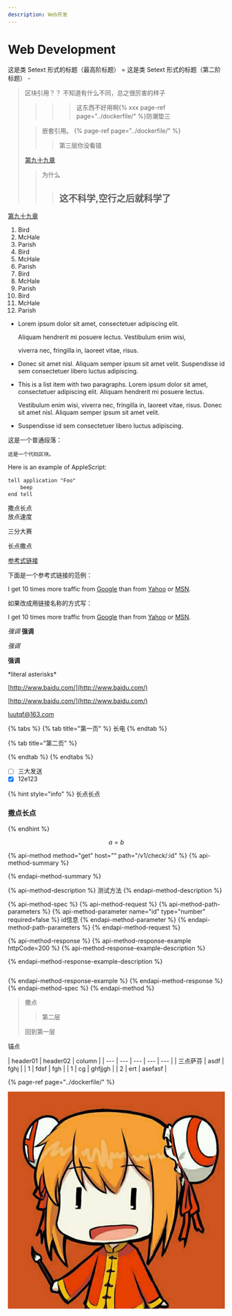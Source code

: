 ```yaml
---
description: Web开发
---
```


# Web Development

这是类 Setext 形式的标题（最高阶标题） = 这是类 Setext 形式的标题（第二阶标题） -

> 区块引用？？ 不知道有什么不同，总之很厉害的样子
>
> > > >这东西不好用啊{% xxx page-ref page="../dockerfile/" %}防潮垫三
>
> > 嵌套引用。
> >{% page-ref page="../dockerfile/" %}
> > > 第三层你没看错
>
> [第九十九章](#anchor)
>
>
> > 为什么
> >
> > > ## 这不科学,空行之后就科学了

[第九十九章](#anchor)

1. Bird
2. McHale
3. Parish
4. Bird
5. McHale
6. Parish
7. Bird
8. McHale
9. Parish
10. Bird
11. McHale
12. Parish

* Lorem ipsum dolor sit amet, consectetuer adipiscing elit.

  Aliquam hendrerit mi posuere lectus. Vestibulum enim wisi,

  viverra nec, fringilla in, laoreet vitae, risus.

* Donec sit amet nisl. Aliquam semper ipsum sit amet velit. Suspendisse id sem consectetuer libero luctus adipiscing.
* This is a list item with two paragraphs. Lorem ipsum dolor sit amet, consectetuer adipiscing elit. Aliquam hendrerit mi posuere lectus.

  Vestibulum enim wisi, viverra nec, fringilla in, laoreet vitae, risus. Donec sit amet nisl. Aliquam semper ipsum sit amet velit.

* Suspendisse id sem consectetuer libero luctus adipiscing.

这是一个普通段落：

```text
这是一个代码区块。
```

Here is an example of AppleScript:

```text
tell application "Foo"
    beep
end tell
```

撒点长点  
放点速度

三分大赛

长点撒点

[参考式链接](http://example.com/)

下面是一个参考式链接的范例：

I get 10 times more traffic from [Google](http://google.com/) than from [Yahoo](http://search.yahoo.com/) or [MSN](http://search.msn.com/).

如果改成用链接名称的方式写：

I get 10 times more traffic from [Google](http://google.com/) than from [Yahoo](http://search.yahoo.com/) or [MSN](http://search.msn.com/).

_强调_ **强调**

_强调_

**强调**

\*literal asterisks\*

[http://www.baidu.com/](http://www.baidu.com/)

[http://www.baidu.com/](http://www.baidu.com/)

[luutqf@163.com](mailto:luutqf@163.com)



{% tabs %}
{% tab title="第一页" %}
长电
{% endtab %}

{% tab title="第二页" %}

{% endtab %}
{% endtabs %}

* [ ] 三大发送
* [x] 12e123

{% hint style="info" %}
长点长点

### 撒点长点
{% endhint %}

$$
a = b
$$

{% api-method method="get" host="" path="/v1/check/:id" %}
{% api-method-summary %}

{% endapi-method-summary %}

{% api-method-description %}
测试方法
{% endapi-method-description %}

{% api-method-spec %}
{% api-method-request %}
{% api-method-path-parameters %}
{% api-method-parameter name="id" type="number" required=false %}
id信息
{% endapi-method-parameter %}
{% endapi-method-path-parameters %}
{% endapi-method-request %}

{% api-method-response %}
{% api-method-response-example httpCode=200 %}
{% api-method-response-example-description %}

{% endapi-method-response-example-description %}

```

```
{% endapi-method-response-example %}
{% endapi-method-response %}
{% endapi-method-spec %}
{% endapi-method %}

> 撒点
>
> > 第二层
>
> 回到第一层

<span id = "anchor">锚点</span>

| header01 | header02 | column |
| --- | --- | --- | --- | --- |
| 三点萨芬 | asdf | fghj |
| 1 | fdsf | fgh |
| 1 | cg | ghfjjgh |
| 2 | ert | asefasf |

{% page-ref page="../dockerfile/" %}

![](../.gitbook/assets/198109742591463b0b7396936.jpg)
